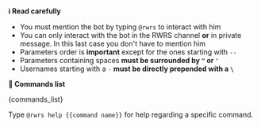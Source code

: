 **:information_source:️ Read carefully**

- You must mention the bot by typing `@rwrs` to interact with him
- You can only interact with the bot in the RWRS channel **or** in private message. In this last case you don't have to mention him
- Parameters order is **important** except for the ones starting with `--`
- Parameters containing spaces **must be surrounded by `"` or  `'`**
- Usernames starting with a `-` **must be directly prepended with a `\`**

**:page_facing_up: Commands list**

{commands_list}

Type `@rwrs help {{command name}}` for help regarding a specific command.